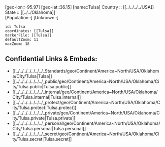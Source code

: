 ﻿---
location: [36.15,-95.97] 
mapzoom: [7,12] 
mapmarker: city 
type: City
tags:
- geo/City


SpocWebEntityId: 35041
isDeleted: false
confidential: public

---
[geo-lon::-95.97] 
[geo-lat::36.15] 
[name::Tulsa] 
Country :: [[../../../../USA]]  
State :: [[../../Oklahoma]]  
[Population::] 
[Unknown::] 


```leaflet
id: Tulsa
coordinates: [[Tulsa]] 
markerFile: [[Tulsa]] 
defaultZoom: 11 
maxZoom: 18
```


## Confidential Links & Embeds: 
- [[../../../../../../../_Standards/geo/Continent/America~North/USA/Oklahoma/City/Tulsa|Tulsa]] 
- [[../../../../../../../_public/geo/Continent/America~North/USA/Oklahoma/City/Tulsa.public|Tulsa.public]] 
- [[../../../../../../../_internal/geo/Continent/America~North/USA/Oklahoma/City/Tulsa.internal|Tulsa.internal]] 
- [[../../../../../../../_protect/geo/Continent/America~North/USA/Oklahoma/City/Tulsa.protect|Tulsa.protect]] 
- [[../../../../../../../_private/geo/Continent/America~North/USA/Oklahoma/City/Tulsa.private|Tulsa.private]] 
- [[../../../../../../../_personal/geo/Continent/America~North/USA/Oklahoma/City/Tulsa.personal|Tulsa.personal]] 
- [[../../../../../../../_secret/geo/Continent/America~North/USA/Oklahoma/City/Tulsa.secret|Tulsa.secret]] 
